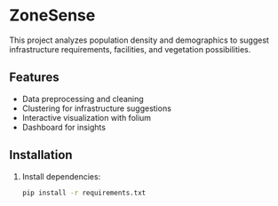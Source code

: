 # ZoneSense

This project analyzes population density and demographics to suggest infrastructure requirements, facilities, and vegetation possibilities.

## Features
- Data preprocessing and cleaning
- Clustering for infrastructure suggestions
- Interactive visualization with folium
- Dashboard for insights

## Installation
1. Install dependencies:
   ```bash
   pip install -r requirements.txt
